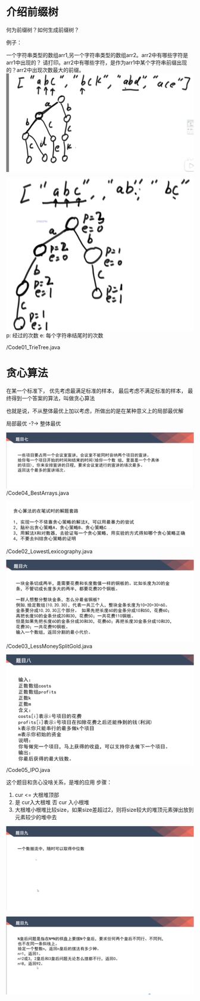 # 介绍前缀树

何为前缀树？如何生成前缀树？

例子：

一个字符串类型的数组arr1,另一个字符串类型的数组arr2。arr2中有哪些字符是arr1中出现的？
请打印。arr2中有哪些字符，是作为arr1中某个字符串前缀出现的？arr2中出现次数最大的前缀。
![前缀树](image.png)

![前缀树 节点信息](image-1.png)
p: 经过的次数
e: 每个字符串结尾时的次数  

/Code01_TrieTree.java

# 贪心算法

在某一个标准下， 优先考虑最满足标准的样本， 最后考虑不满足标准的样本， 最终得到一个答案的算法，叫做贪心算法

也就是说，不从整体最优上加以考虑，所做出的是在某种意义上的局部最优解

局部最优 -?-> 整体最优

![Alt text](image-2.png)
/Code04_BestArrays.java

![Alt text](image-3.png)
/Code02_LowestLexicography.java

![Alt text](image-4.png)
/Code03_LessMoneySplitGold.java

![Alt text](image-5.png)
/Code05_IPO.java

这个题目和贪心没啥关系，是堆的应用
步骤：  
1. cur <= 大根堆顶部
2. 是 cur入大根堆 否 cur 入小根堆
3. 大根堆小根堆比较size，如果size差超过2，则将size较大的堆顶元素弹出放到元素较少的堆中去

![Alt text](image-6.png)


![Alt text](image-7.png)
